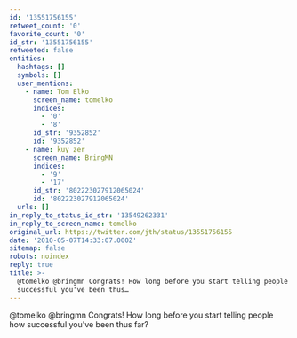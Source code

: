 ```yaml
---
id: '13551756155'
retweet_count: '0'
favorite_count: '0'
id_str: '13551756155'
retweeted: false
entities:
  hashtags: []
  symbols: []
  user_mentions:
    - name: Tom Elko
      screen_name: tomelko
      indices:
        - '0'
        - '8'
      id_str: '9352852'
      id: '9352852'
    - name: kuy zer
      screen_name: BringMN
      indices:
        - '9'
        - '17'
      id_str: '802223027912065024'
      id: '802223027912065024'
  urls: []
in_reply_to_status_id_str: '13549262331'
in_reply_to_screen_name: tomelko
original_url: https://twitter.com/jth/status/13551756155
date: '2010-05-07T14:33:07.000Z'
sitemap: false
robots: noindex
reply: true
title: >-
  @tomelko @bringmn Congrats! How long before you start telling people how
  successful you've been thus…
---
```


@tomelko @bringmn Congrats! How long before you start telling people how successful you've been thus far?